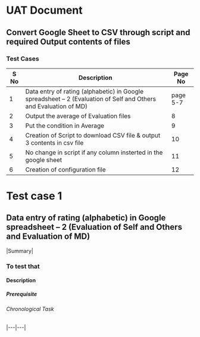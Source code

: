 # UAT Document
## Convert Google Sheet to CSV through script and required Output contents of files
### Test Cases
|S No|Description|Page No|
|---|---|-----|
|1|Data entry of rating (alphabetic) in Google spreadsheet – 2 (Evaluation of Self and Others and Evaluation of MD)|page 5-7|
|2|Output the average of Evaluation files|8|
|3|Put the condition in Average|9|
|4|Creation of Script to download CSV file & output 3 contents in csv file|10|
|5|No change in script if any column insterted in the google sheet|11|
|6|Creation of configuration file|12|
# Test case 1 
## Data entry of rating (alphabetic) in Google spreadsheet – 2 (Evaluation of Self and Others and Evaluation of MD)
|Summary|
### To test that 
#### Description
##### Prerequisite
###### Chronological Task
|---|---|

